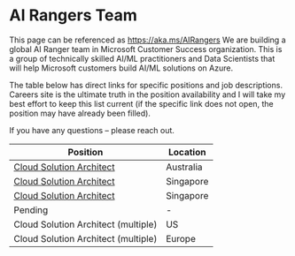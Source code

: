 # AI Rangers Team
This page can be referenced as https://aka.ms/AIRangers
We are building a global AI Ranger team in Microsoft Customer Success organization. This is a group of technically skilled AI/ML practitioners and Data Scientists that will help Microsoft customers build AI/ML solutions on Azure. 

The table below has direct links for specific positions and job descriptions. Careers site is the ultimate truth in the position availability and I will take my best effort to keep this list current (if the specific link does not open, the position may have already been filled). 

If you have any questions – please reach out. 

Position | Location
-------- | --------
[Cloud Solution Architect](https://careers.microsoft.com/i/us/en/job/983815/Cloud-Solution-Architect) | Australia
[Cloud Solution Architect](https://careers.microsoft.com/i/us/en/job/983817/Cloud-Solution-Architect) | Singapore
[Cloud Solution Architect](https://careers.microsoft.com/i/us/en/job/983819/Cloud-Solution-Architect) | Singapore
Pending | -
Cloud Solution Architect (multiple) | US
Cloud Solution Architect (multiple) | Europe
